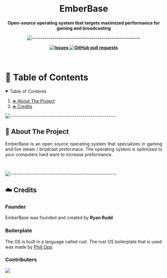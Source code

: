 <h1 align="center">EmberBase</h1>
<h4 align="center">Open-source operating system that targets maximized performance for gaming and broadcasting</h>

![-----------------------------------------------------](https://raw.githubusercontent.com/andreasbm/readme/master/assets/lines/rainbow.png)
  <p align="center">
    <a href="https://github.com/anuraghazra/github-readme-stats/actions">
    <a href="https://github.com//Emberbase/EmberBase/issues">
      <img alt="Issues" src="https://img.shields.io/github/issues/Emberbase/EmberBase?color=0088ff" />
    </a>
    <a href="https://github.com/Emberbase/EmberBase/pulls">
      <img alt="GitHub pull requests" src="https://img.shields.io/github/issues-pr/Emberbase/EmberBase?color=0088ff" />
    </a>
    </a>
  </p>
<br>
<h1>📖 Table of Contents</h1>
<details open="open">
  <summary>Table of Contents</summary>
  <ol>
    <li><a href="#about-the-project"> ➤ About The Project</a></li>
    <li><a href="#credits"> ➤ Credits</a></li>
  </ol>
</details>

![-----------------------------------------------------](https://raw.githubusercontent.com/andreasbm/readme/master/assets/lines/rainbow.png)

<!-- ABOUT THE PROJECT -->
<h2 id="about-the-project"> 📝 About The Project</h2>

<p align="justify"> 
  EmberBase is an open source operating system that specializes in gaming and live steam / brodcast preformace. The operating system is optimized to your computers hard ware to increase preformance.
</p>
<br>

![-----------------------------------------------------](https://raw.githubusercontent.com/andreasbm/readme/master/assets/lines/rainbow.png)

<!-- ABOUT THE PROJECT -->
<h2 id="credits"> ☁️ Credits</h2>

<p align="justify"> 
    <h3>Founder</h3>
    <p>EmberBase was founded and created by <b>Ryan Rudd</b></p>
    <h3>Boilerplate</h3>
    <p>The OS is built in a language called rust. The rust OS boilerplate that is used was made by <a href="https://github.com/phil-opp/blog_os">Phill Opp</a></p>
    <h3>Contributers</h3>
    <a href="https://github.com/EmberBase/EmberBase/graphs/contributors">
  <img src="https://contrib.rocks/image?repo=EmberBase/EmberBase" />
    </a>


</p>